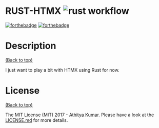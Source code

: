 # RUST-HTMX ![rust workflow](https://github.com/holzhey/rust-htmx/actions/workflows/rust.yml/badge.svg)

[![forthebadge](http://forthebadge.com/images/badges/made-with-rust.svg)](http://forthebadge.com)
[![forthebadge](http://forthebadge.com/images/badges/built-with-love.svg)](http://forthebadge.com)

# Description

[(Back to top)](#table-of-contents)

I just want to play a bit with HTMX using Rust for now.

# License

[(Back to top)](#table-of-contents)


The MIT License (MIT) 2017 - [Athitya Kumar](https://github.com/athityakumar/). Please have a look at the [LICENSE.md](LICENSE.md) for more details.

